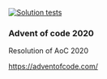 
[![Solution tests](https://github.com/manuasir/advent_of_code_2020/actions/workflows/action.yaml/badge.svg)](https://github.com/manuasir/advent_of_code_2020/actions/workflows/action.yaml)

### Advent of code 2020


Resolution of AoC 2020

https://adventofcode.com/